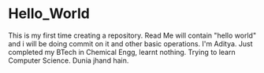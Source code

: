 # Hello_World
This is my first time creating a repository. Read Me will contain "hello world" and i will be doing commit on it and other basic operations.
I'm Aditya. Just completed my BTech in Chemical Engg, learnt nothing. Trying to learn Computer Science. Dunia jhand hain. 
